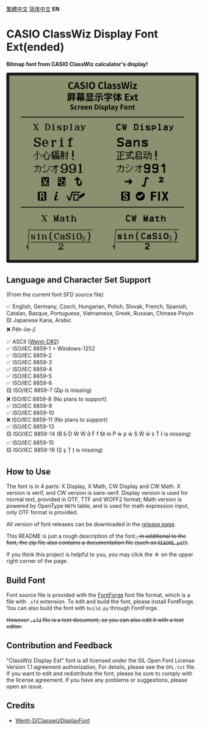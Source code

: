 [繁體中文](https://github.com/haydenwong7bm/ClasswizDisplayExt/tree/main/README_zh-TC.md) [简体中文󠄁](https://github.com/haydenwong7bm/ClasswizDisplayExt/tree/main/README_zh-SC.md) **EN**

# CASIO ClassWiz Display Font Ext(ended)

**Bitmap font from CASIO ClassWiz calculator's display!**

![ClassWizDisplay](readme_assets/ClassWizDisplay.svg)

## Language and Character Set Support

(From the current font SFD source file)

✅ English, Germany, Czech, Hungarian, Polish, Slovak, French, Spanish, Catalan, Basque, Portuguese, Vietnamese, Greek, Russian, Chinese Pinyin<br>
🟨 Japanese Kana, Arabic<br>
❌ Pe̍h-ōe-jī<br>

✅ ASCII ([Wenti-D#2](https://github.com/Wenti-D/ClasswizDisplayFont/issues/2))<br>
✅ ISO/IEC 8859-1 + Windows-1252<br>
✅ ISO/IEC 8859-2<br>
✅ ISO/IEC 8859-3<br>
✅ ISO/IEC 8859-4<br>
✅ ISO/IEC 8859-5<br>
✅ ISO/IEC 8859-6<br>
🟨 ISO/IEC 8859-7 (₯ is missing)<br>
❌ ISO/IEC 8859-8 (No plans to support)<br>
✅ ISO/IEC 8859-9<br>
✅ ISO/IEC 8859-10<br>
❌ ISO/IEC 8859-11 (No plans to support)<br>
✅ ISO/IEC 8859-13<br>
🟨 ISO/IEC 8859-14 (Ḃ ḃ Ḋ Ẁ Ẃ ḋ Ḟ ḟ Ṁ ṁ Ṗ ẁ ṗ ẃ Ṡ Ẅ ẅ ṡ Ṫ ṫ is missing)<br>
✅ ISO/IEC 8859-15<br>
🟨 ISO/IEC 8859-16 (Ș ș Ț ț is missing)

## How to Use

The font is in 4 parts: X Display, X Math, CW Display and CW Math. X version is serif, and CW version is sans-serif. Display version is used for normal text, provided in OTF, TTF and WOFF2 format; Math version is powered by OpenType `MATH` table, and is used for math expression input, only OTF format is provided.

All version of font releases can be downloaded in the [release page](https://github.com/haydenwong7bm/ClasswizDisplayExt/releases).

This README is just a rough description of the font.~~, in additional to the font, the zip file also contains a documentation file (such as `README.pdf`).~~

If you think this project is helpful to you, you may click the ☆ on the upper right corner of the page.

## Build Font

Font source file is provided with the [FontForge](https://fontforge.org/) font file format, which is a file with `.sfd` extension. To edit and build the font, please install FontForge. You can also build the font with `build.py` through FontForge.

~~However `.sfd` file is a text document, so you can also edit it with a text editor.~~

## Contribution and Feedback

"ClassWiz Display Ext" font is all licensed under the SIL Open Font License Version 1.1 agreement authorization, For details, please see the `OFL.txt` file. If you want to edit and redistribute the font, please be sure to comply with the license agreement. If you have any problems or suggestions, please open an issue.

## Credits

- [Wenti-D/ClasswizDisplayFont](https://github.com/Wenti-D/ClasswizDisplayFont)